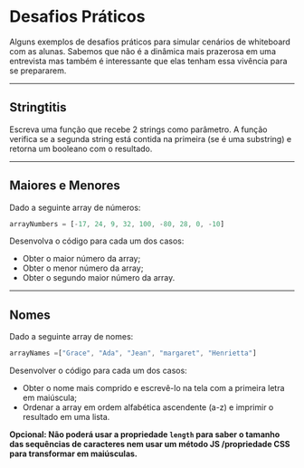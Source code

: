 # Desafios Práticos
Alguns exemplos de desafios práticos para simular cenários de whiteboard com as alunas. Sabemos que não é a dinâmica mais prazerosa em uma entrevista mas também é interessante que elas tenham essa vivência para se prepararem.

---

## Stringtitis

Escreva uma função que recebe 2 strings como parâmetro. A função verifica se a segunda string está contida na primeira (se é uma substring) e retorna um booleano com o resultado.

---

## Maiores e Menores

Dado a seguinte array de números:
```js
arrayNumbers = [-17, 24, 9, 32, 100, -80, 28, 0, -10]
```

Desenvolva o código para cada um dos casos:
- Obter o maior número da array;
- Obter o menor número da array;
- Obter o segundo maior número da array.

---

## Nomes

Dado a seguinte array de nomes:
```js
arrayNames =["Grace", "Ada", "Jean", "margaret", "Henrietta"]
```

Desenvolver o código para cada um dos casos:
- Obter o nome mais comprido e escrevê-lo na tela com a primeira letra em maiúscula;
- Ordenar a array em ordem alfabética ascendente (a-z) e imprimir o resultado em uma lista.


**Opcional: Não poderá usar a propriedade `length` para saber o tamanho das sequências de caracteres nem usar um método JS /propriedade CSS​para transformar em maiúsculas.**

